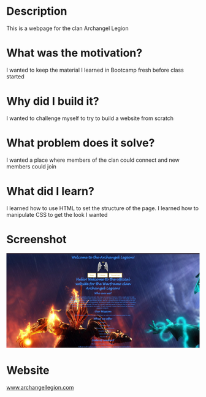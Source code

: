 # Description
This is a webpage for the clan Archangel Legion
# What was the motivation?
I wanted to keep the material I learned in Bootcamp fresh before class started
# Why did I build it?
I wanted to challenge myself to try to build a website from scratch
# What problem does it solve?
I wanted a place where members of the clan could connect and new members could join
# What did I learn?
I learned how to use HTML to set the structure of the page. I learned how to manipulate CSS to get the look I wanted
# Screenshot
![Screenshot](./assets/archangelLegionScreenshot.jpg)
# Website
www.archangellegion.com
